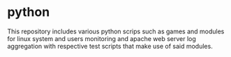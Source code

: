 # python
This repository includes various python scrips such as games and modules for linux system and users monitoring and apache web server log aggregation with respective test scripts that make use of said modules.

